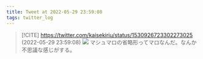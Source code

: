 ```yaml
---
title: Tweet at 2022-05-29 23:59:08
tags: twitter_log
---
```


> [!CITE] https://twitter.com/kaisekiriu/status/1530926723302273025 (2022-05-29 23:59:08)
> ![](https://twitter.com/kaisekiriu/status/1530926723302273025)
> マシュマロの省略形ってマロなんだ。なんか不思議な感じがする。
